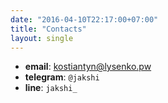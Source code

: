 ```yaml
---
date: "2016-04-10T22:17:00+07:00"
title: "Contacts"
layout: single
---
```


* **email**: kostiantyn@lysenko.pw
* **telegram**: `@jakshi`
* **line**: `jakshi_`
